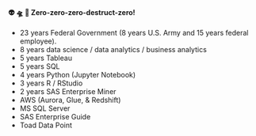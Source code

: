 <!--
**willshin-datascientist/willshin-datascientist** is a ✨ _special_ ✨ repository because its `README.md` (this file) appears on your GitHub profile.

Here are some ideas to get you started:

- 🔭 I’m currently working on ...
- 🌱 I’m currently learning ...
- 👯 I’m looking to collaborate on ...
- 🤔 I’m looking for help with ...
- 💬 Ask me about ...
- 📫 How to reach me: ...
- 😄 Pronouns: ...
- ⚡ Fun fact: ...
-->

#### :alien: :flying_saucer: :love_you_gesture: Zero-zero-zero-destruct-zero!

- 23 years Federal Government (8 years U.S. Army and 15 years federal employee).
- 8 years data science / data analytics / business analytics
- 5 years Tableau
- 5 years SQL
- 4 years Python (Jupyter Notebook)
- 3 years R / RStudio
- 2 years SAS Enterprise Miner
- AWS (Aurora, Glue, & Redshift)
- MS SQL Server
- SAS Enterprise Guide
- Toad Data Point

